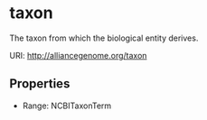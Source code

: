# taxon

The taxon from which the biological entity derives.

URI: http://alliancegenome.org/taxon



<!-- no inheritance hierarchy -->


## Properties

 * Range: NCBITaxonTerm


